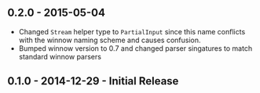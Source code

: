 ## 0.2.0 - 2015-05-04
* Changed `Stream` helper type to `PartialInput` since this name conflicts with the winnow naming scheme and causes confusion.
* Bumped winnow version to 0.7 and changed parser singatures to match standard winnow parsers

## 0.1.0 - 2014-12-29 - Initial Release
